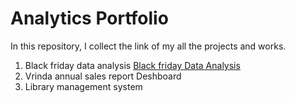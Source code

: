 # Analytics Portfolio
In this repository, I collect the link of my all the projects and works. 
1. Black friday data analysis
   [Black friday Data Analysis](https://github.com/NoOne051198/Black-friday-sales-analysis.git)
3. Vrinda annual sales report Deshboard
4. Library management system
